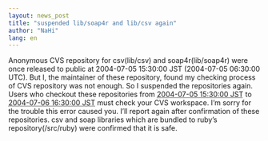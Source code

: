 ```yaml
---
layout: news_post
title: "suspended lib/soap4r and lib/csv again"
author: "NaHi"
lang: en
---
```


Anonymous CVS repository for csv(lib/csv) and soap4r(lib/soap4r) were
once released to public at 2004-07-05 15:30:00 JST (2004-07-05 06:30:00 UTC).
But I, the maintainer of these repository, found my checking
process of CVS repository was not enough. So I suspended the
repositories again. Users who checkout these repositories from
<abbr title="2004-07-05 06:30:00 UTC">2004-07-05 15:30:00 JST</abbr>
to <abbr title="2004-07-06 07:30:00 UTC">2004-07-06 16:30:00 JST</abbr>
must check your CVS workspace. I’m sorry
for the trouble this error caused you. I’ll report again after
confirmation of these repositories. csv and soap libraries which are
bundled to ruby’s repository(/src/ruby) were confirmed that it is safe.
